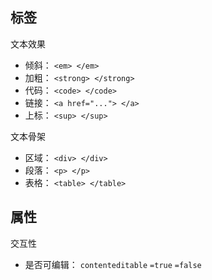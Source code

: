 
## 标签

文本效果

- 倾斜： `<em> </em>`
- 加粗： `<strong> </strong>`
- 代码： `<code> </code>`
- 链接： `<a href="..."> </a>`
- 上标： `<sup> </sup>`

文本骨架

- 区域： `<div> </div>`
- 段落： `<p> </p>`
- 表格： `<table> </table>`

## 属性

交互性

- 是否可编辑： `contenteditable` `=true` `=false`


